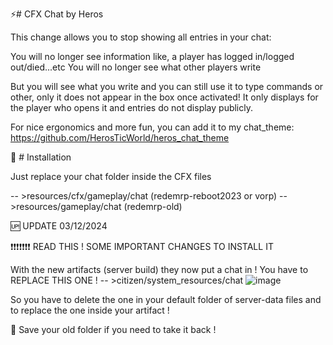 ⚡# CFX Chat by Heros

This change allows you to stop showing all entries in your chat:

You will no longer see information like, a player has logged in/logged out/died...etc
You will no longer see what other players write

But you will see what you write and you can still use it to type commands or other, only it does not appear in the box once activated!
It only displays for the player who opens it and entries do not display publicly.

For nice ergonomics and more fun, you can add it to my chat_theme: https://github.com/HerosTicWorld/heros_chat_theme


🔄 # Installation

Just replace your chat folder inside the CFX files

-- >resources/cfx/gameplay/chat (redemrp-reboot2023 or vorp)
-- >resources/gameplay/chat (redemrp-old)



:up: UPDATE 03/12/2024 

:exclamation::exclamation::exclamation::exclamation::exclamation::exclamation::exclamation:   READ THIS !  SOME IMPORTANT CHANGES TO INSTALL IT 

With the new artifacts (server build) they now put a chat in ! You have to REPLACE THIS ONE !
-- >citizen/system_resources/chat
![image](https://github.com/user-attachments/assets/cc9047cb-e639-4025-8aa1-f6ff4e0a4208)

So you have to delete the one in your default folder of server-data files and to replace the one inside your artifact !




📛 Save your old folder if you need to take it back !



